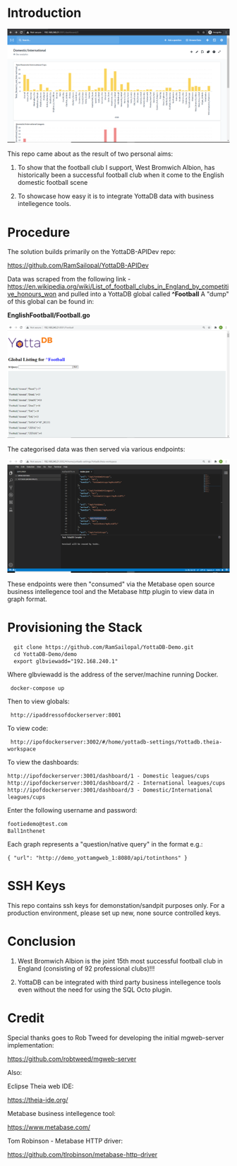 # Introduction

![Alt text](metadash.PNG?raw=true "Metabase Dashboard")

This repo came about as the result of two personal aims:

1) To show that the football club I support, West Bromwich Albion, has historically been a successful football club when it come to the English domestic football scene

2) To showcase how easy it is to integrate YottaDB data with business intellegence tools.

# Procedure

The solution builds primarily on the YottaDB-APIDev repo:

https://github.com/RamSailopal/YottaDB-APIDev

Data was scraped from the following link - https://en.wikipedia.org/wiki/List_of_football_clubs_in_England_by_competitive_honours_won and pulled into a YottaDB global called **^Football** A "dump" of this global can be found in:

   **EnglishFootball/Football.go**

![Alt text](footieglo.PNG?raw=true "Football Global")

The categorised data was then served via various endpoints:

![Alt text](footieide.PNG?raw=true "Football IDE")

These endpoints were then "consumed" via the Metabase open source business intellegence tool and the Metabase http plugin to view data in graph format.

# Provisioning the Stack

      git clone https://github.com/RamSailopal/YottaDB-Demo.git
      cd YottaDB-Demo/demo
      export glbviewadd="192.168.240.1"
      
Where glbviewadd is the address of the server/machine running Docker.

     docker-compose up
     
Then to view globals:

     http://ipaddressofdockerserver:8001

To view code:

     http://ipofdockerserver:3002/#/home/yottadb-settings/Yottadb.theia-workspace

To view the dashboards:

    http://ipofdockerserver:3001/dashboard/1 - Domestic leagues/cups
    http://ipofdockerserver:3001/dashboard/2 - International leagues/cups
    http://ipofdockerserver:3001/dashboard/3 - Domestic/International leagues/cups

Enter the following username and password:

    footiedemo@test.com
    Ball1nthenet

Each graph represents a "question/native query" in the format e.g.:

    { "url": "http://demo_yottamgweb_1:8080/api/totinthons" }

# SSH Keys

This repo contains ssh keys for demonstation/sandpit purposes only. For a production environment, please set up new, none source controlled keys.

# Conclusion

1) West Bromwich Albion is the joint 15th most successful football club in England (consisting of 92 professional clubs)!!!

2) YottaDB can be integrated with third party business intellegence tools even without the need for using the SQL Octo plugin.

# Credit

Special thanks goes to Rob Tweed for developing the initial mgweb-server implementation:

https://github.com/robtweed/mgweb-server

Also:

Eclipse Theia web IDE:

https://theia-ide.org/

Metabase business intellegence tool:

https://www.metabase.com/

Tom Robinson - Metabase HTTP driver:

https://github.com/tlrobinson/metabase-http-driver


